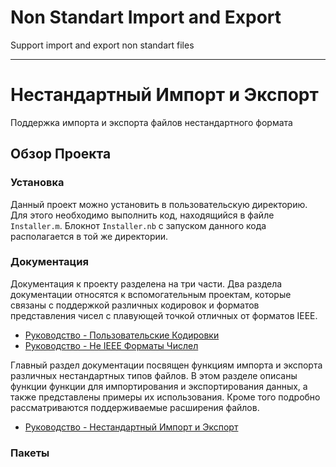 # Non Standart Import and Export

Support import and export non standart files

---

# Нестандартный Импорт и Экспорт

Поддержка импорта и экспорта файлов нестандартного формата

## Обзор Проекта

### Установка

Данный проект можно установить в пользовательскую директорию. 
Для этого необходимо выполнить код, находящийся в файле `Installer.m`. 
Блокнот `Installer.nb` с запуском данного кода располагается в той же директории. 

### Документация

Документация к проекту разделена на три части. 
Два раздела документации относятся к вспомогательным проектам, 
которые связаны с поддержкой различных кодировок и 
форматов представления чисел с плавующей точкой отличных от форматов IEEE. 

- [Руководство - Пользовательские Кодировки](./CustomEncoding/Documentation/Russian/Guides/Guide.md)
- [Руководство - Не IEEE Форматы Числел](./NotIEEENumberFormat/Documentation/Russian/Guides/Guide.md)

Главный раздел документации посвящен функциям импорта и экспорта различных нестандартных типов файлов. 
В этом разделе описаны функции функции для импортирования и экспортирования данных, а также представлены примеры 
их использования. Кроме того подробно рассматриваются поддерживаемые расширения файлов. 

- [Руководство - Нестандартный Импорт и Экспорт](./NonStandartImportExport/Documentation/Russian/Guides/Guide.md)

### Пакеты
